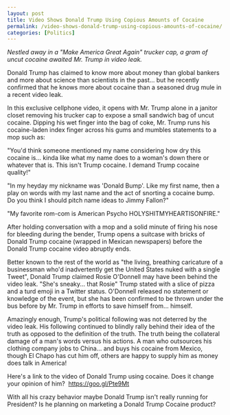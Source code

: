 ```yaml
---
layout: post
title: Video Shows Donald Trump Using Copious Amounts of Cocaine
permalink: /video-shows-donald-trump-using-copious-amounts-of-cocaine/
categories: [Politics]
---
```

<em>Nestled away in a "Make America Great Again" trucker cap, a gram of uncut cocaine awaited Mr. Trump in video leak.</em>

Donald Trump has claimed to know more about money than global bankers and more about science than scientists in the past... but he recently confirmed that he knows more about cocaine than a seasoned drug mule in a recent video leak.

In this exclusive cellphone video, it opens with Mr. Trump alone in a janitor closet removing his trucker cap to expose a small sandwich bag of uncut cocaine. Dipping his wet finger into the bag of coke, Mr. Trump runs his cocaine-laden index finger across his gums and mumbles statements to a mop such as:

"You'd think someone mentioned my name considering how dry this cocaine is... kinda like what my name does to a woman's down there or whatever that is. This isn't Trump cocaine. I demand Trump cocaine quality!"

"In my heyday my nickname was 'Donald Bump'. Like my first name, then a play on words with my last name and the act of snorting a cocaine bump. Do you think I should pitch name ideas to Jimmy Fallon?"

"My favorite rom-com is American Psycho HOLYSHITMYHEARTISONFIRE."

After holding conversation with a mop and a solid minute of firing his nose for bleeding during the bender, Trump opens a suitcase with bricks of Donald Trump cocaine (wrapped in Mexican newspapers) before the Donald Trump cocaine video abruptly ends.

Better known to the rest of the world as "the living, breathing caricature of a businessman who'd inadvertently get the United States nuked with a single Tweet", Donald Trump claimed Rosie O'Donnell may have been behind the video leak. "She's sneaky... that Rosie" Trump stated with a slice of pizza and a turd emoji in a Twitter status. O'Donnell released no statement or knowledge of the event, but she has been confirmed to be thrown under the bus before by Mr. Trump in efforts to save himself from... himself.

Amazingly enough, Trump's political following was not deterred by the video leak. His following continued to blindly rally behind their idea of the truth as opposed to the definition of the truth. The truth being the collateral damage of a man's words versus his actions. A man who outsources his clothing company jobs to China... and buys his cocaine from Mexico, though El Chapo has cut him off, others are happy to supply him as money does talk in America!

Here's a link to the video of Donald Trump using cocaine. Does it change your opinion of him?  <a href="https://goo.gl/Pte9Mt" target="_blank">https://goo.gl/Pte9Mt</a>

With all his crazy behavior maybe Donald Trump isn't really running for President? Is he planning on marketing a Donald Trump Cocaine product?
